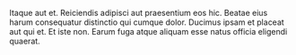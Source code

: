 Itaque aut et. Reiciendis adipisci aut praesentium eos hic. Beatae eius harum consequatur distinctio qui cumque dolor. Ducimus ipsam et placeat aut qui et. Et iste non. Earum fuga atque aliquam esse natus officia eligendi quaerat.
